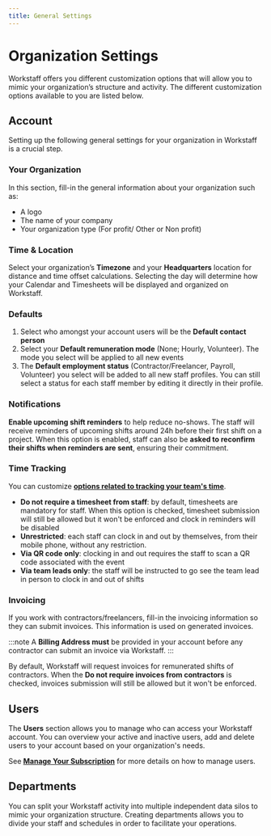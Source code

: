 ```yaml
---
title: General Settings
---
```


# Organization Settings

Workstaff offers you different customization options that will allow you to mimic your organization’s structure and activity.
The different customization options available to you are listed below.

## Account
Setting up the following general settings for your organization in Workstaff is a crucial step.

### Your Organization
In this section, fill-in the general information about your organization such as:
- A logo
- The name of your company
- Your organization type (For profit/ Other or Non profit)

### Time & Location
Select your organization’s **Timezone** and your **Headquarters** location for distance and time offset calculations. Selecting the day will determine how your Calendar and Timesheets will be displayed and organized on Workstaff.

### Defaults
1. Select who amongst your account users will be the **Default contact person**
2. Select your **Default remuneration mode** (None; Hourly, Volunteer). The mode you select will be applied to all new events
3.  The **Default employment status** (Contractor/Freelancer, Payroll, Volunteer) you select will be added to all new staff profiles. You can still select a status for each staff member by editing it directly in their profile.

### Notifications
**Enable upcoming shift reminders** to help reduce no-shows. The staff will receive reminders of upcoming shifts around 24h before their first shift on a project. 
When this option is enabled, staff can also be **asked to reconfirm their shifts when reminders are sent**, ensuring their commitment.

### Time Tracking
You can customize [**options related to tracking your team's time**](timetracking-settings.md).
- **Do not require a timesheet from staff**: by default, timesheets are mandatory for staff. When this option is checked, timesheet submission will still be allowed but it won't be enforced and clock in reminders will be disabled
- **Unrestricted**: each staff can clock in and out by themselves, from their mobile phone, without any restriction.
- **Via QR code only**: clocking in and out requires the staff to scan a QR code associated with the event
- **Via team leads only**: the staff will be instructed to go see the team lead in person to clock in and out of shifts

### Invoicing
If you work with contractors/freelancers, fill-in the invoicing information so they can submit invoices. This information is used on generated invoices.

:::note
A **Billing Address must** be provided in your account before any contractor can submit an invoice via Workstaff. 
:::

By default, Workstaff will request invoices for remunerated shifts of contractors. When the **Do not require invoices from contractors** is checked, invoices submission will still be allowed but it won't be enforced.

## Users
The **Users** section allows you to manage who can access your Workstaff account. You can overview your active and inactive users, add and delete users to your account based on your organization's needs.

See [**Manage Your Subscription**](../billing/manage-users.md) for more details on how to manage users. 

## Departments
You can split your Workstaff activity into multiple independent data silos to mimic your organization structure. Creating departments allows you to divide your staff and schedules in order to facilitate your operations. 
